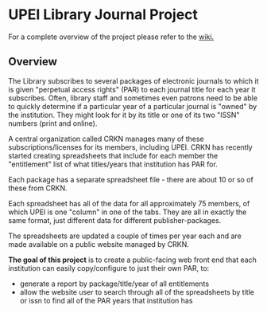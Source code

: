 # UPEI Library Journal Project

For a complete overview of the project please refer to the [wiki.](https://github.com/UPEI-Android/library-journal-entitlements-project/wiki)

## Overview

The Library subscribes to several packages of electronic journals to which it is given "perpetual access rights" (PAR) to each journal title for each year it subscribes. Often, library staff and sometimes even patrons need to be able to quickly determine if a particular year of a particular journal is "owned" by the institution. They might look for it by its title or one of its two "ISSN" numbers (print and online).

A central organization called CRKN manages many of these subscriptions/licenses for its members, including UPEI. CRKN has recently started creating spreadsheets that include for each member the "entitlement" list of what titles/years that institution has PAR for.

Each package has a separate spreadsheet file - there are about 10 or so of these from CRKN.

Each spreadsheet has all of the data for all approximately 75 members, of which UPEI is one "column" in one of the tabs. They are all in exactly the same format, just different data for different publisher-packages.

The spreadsheets are updated a couple of times per year each and are made available on a public website managed by CRKN.

**The goal of this project** is to create a public-facing web front end that each institution can easily copy/configure to just their own PAR, to:

- generate a report by package/title/year of all entitlements
- allow the website user to search through all of the spreadsheets by title or issn to find all of the PAR years that institution has
